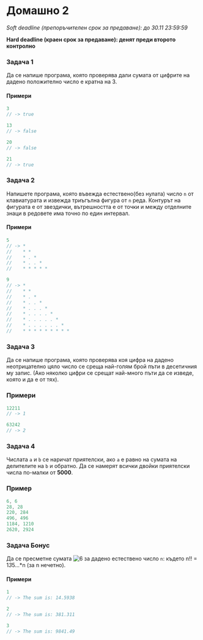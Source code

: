 Домашно 2
=========

*Soft deadline (препоръчителен срок за предаване): до 30.11 23:59:59*

**Hard deadline (краен срок за предаване): денят преди второто контролно**

### Задача 1 ###

Да се напише програма, която проверява дали сумата от цифрите на дадено положително число е кратна на 3.


#### Примери ####

```c++
3
// -> true

13
// -> false

20
// -> false

21
// -> true
```

### Задача 2 ###

Напишете програма, която въвежда естествено(без нулата) число ```n``` от клавиатурата и извежда триъгълна фигура от ```n``` реда. Контурът на фигурата е от звездички, вътрешността е от точки и между отделните знаци в редовете има точно по един интервал.

#### Примери ####

```c++
5
// -> *
//    * *
//    * . *
//    * . . *
//    * * * * *

9
// -> *
//    * *
//    * . *
//    * . . *
//    * . . . *
//    * . . . . *
//    * . . . . . *
//    * . . . . . . *
//    * * * * * * * * *
```

### Задача 3 ###

Да се напише програма, която проверява коя цифра на дадено неотрицателно цяло число се среща най-голям брой пъти в десетичния му запис. (Ако няколко цифри се срещат най-много пъти да се изведе, която и да е от тях).

### Примери ###

```c++
12211
// -> 1

63242
// -> 2
```

### Задача 4 ###

Числата ```a``` и ```b``` се наричат приятелски, ако ```a``` е равно на сумата на делителите на ```b``` и обратно. Да се намерят всички двойки приятелски числа по-малки от **5000**.

### Пример ###

```c++
6, 6
28, 28
220, 284
496, 496
1184, 1210
2620, 2924
```

### Задача Бонус ###

Да се пресметне сумата ![6](http://oi40.tinypic.com/2jb5vmx.jpg) за дадено естествено число ```n```:
където n!! = 1*3*5...*n (за n нечетно).

#### Примери ####

```c++
1
// -> The sum is: 14.5938

2
// -> The sum is: 381.311

3
// -> The sum is: 9841.49
```



